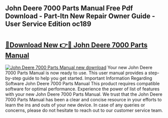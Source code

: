## John Deere 7000 Parts Manual Free Pdf Download - Part-ltn New Repair Owner Guide - User Service Edition oc189

# <h2><a href="http://bc89459.oget.top/?id=John+Deere+7000+Parts+Manual">🔗Download New 👉🔴 John Deere 7000 Parts Manual</a></h2>

[![John Deere 7000 Parts Manual new download](https://i.imgur.com/5g1atiW.png)](http://bc89459.oget.top/?id=John+Deere+7000+Parts+Manual)
Your new John Deere 7000 Parts Manual is now ready to use. This user manual provides a step-by-step guide to help you get started. Important Information Regarding Software John Deere 7000 Parts Manual This product requires compatible software for optimal performance. Experience the power of list of features with your new John Deere 7000 Parts Manual. We trust that the John Deere 7000 Parts Manual has been a clear and concise resource in your efforts to learn the ins and outs of your new device. In case of any queries or concerns, please do not hesitate to reach out to our customer service team.
